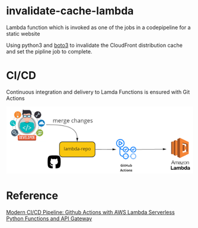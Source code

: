 # invalidate-cache-lambda

Lambda function which is invoked as one of the jobs in a codepipeline for a static website

Using python3 and [boto3](https://boto3.amazonaws.com/v1/documentation/api/latest/reference/services/cloudfront.html) to invalidate the CloudFront distribution cache and set the pipline job to complete.

# CI/CD

Continuous integration and delivery to Lamda Functions is ensured with Git Actions 

![Lambda CI/CD](https://github.com/smeubank/invalidate-cache-lambda/blob/smeubank-patch-1/assets/lamda-cicd.PNG?raw=true)

# Reference

[Modern CI/CD Pipeline: Github Actions with AWS Lambda Serverless Python Functions and API Gateway](https://towardsdatascience.com/modern-ci-cd-pipeline-git-actions-with-aws-lambda-serverless-python-functions-and-api-gateway-9ef20b3ef64a)

